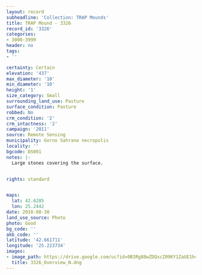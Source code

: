 ```yaml
---
layout: record
subheadline: 'Collection: TRAP Mounds'
title: TRAP Mound - 3326
record_id: '3326'
categories:
- 3000-3999
header: no
tags:
- ''

certainty: Certain
elevation: '437'
max_diameter: '10'
min_diameter: '10'
height: '1'
size_category: Small
surrounding_land_use: Pasture
surface_condition: Pasture
robbed: No
crm_condition: '2'
crm_intactness: '2'
campaign: '2011'
source: Remote Sensing
municipality: Gorno Sahrane necropolis
locality: ''
bgcode: DS001
notes: |-
  Large stones covering the surface.


rights: standard


maps:
  lat: 42.6285
  lon: 25.2442
date: 2018-08-30
land_use_source: Photo
photo: Good
bg_code: ''
akb_code: ''
latitude: '42.661711'
longitude: '25.223734'
images:
- image_path: https://drive.google.com/uc?id=0B3Rg88wZDQscZ09KY1ZaUE1hcUU
  title: 3326_Overview_N.dng
---
```

